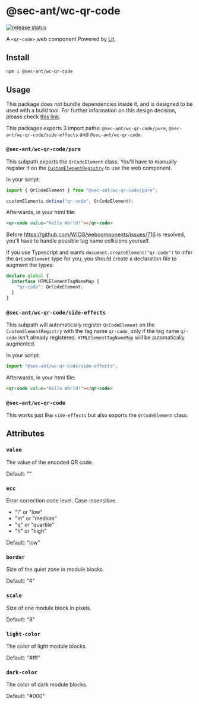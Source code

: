 # @sec-ant/wc-qr-code

[![release status](https://github.com/Sec-ant/wc-qr-code/actions/workflows/release.yml/badge.svg)](https://github.com/Sec-ant/wc-qr-code/actions/workflows/release.yml)

A `<qr-code>` web component Powered by [Lit](https://lit.dev/).

## Install

```bash
npm i @sec-ant/wc-qr-code
```

## Usage

This package does not bundle dependencies inside it, and is designed to be used with a build tool. For further information on this design decision, please check [this link](https://lit.dev/docs/tools/publishing/#don't-bundle-minify-or-optimize-modules).

This packages exports 3 import paths: `@sec-ant/wc-qr-code/pure`, `@sec-ant/wc-qr-code/side-effects` and `@sec-ant/wc-qr-code`.

### `@sec-ant/wc-qr-code/pure`

This subpath exports the `QrCodeElement` class. You'll have to manually register it on the [`CustomElementRegistry`](https://developer.mozilla.org/docs/Web/API/CustomElementRegistry) to use the web component.

In your script:

```ts
import { QrCodeElement } from "@sec-ant/wc-qr-code/pure";

customElements.define("qr-code", QrCodeElement);
```

Afterwards, in your html file:

```html
<qr-code value="Hello World!"></qr-code>
```

Before https://github.com/WICG/webcomponents/issues/716 is resolved, you'll have to handle possible tag name collisions yourself.

If you use Typescript and wants `document.createElement("qr-code")` to infer the `QrCodeElement` type for you, you should create a declaration file to augment the types:

```ts
declare global {
  interface HTMLElementTagNameMap {
    "qr-code": QrCodeElement;
  }
}
```

### `@sec-ant/wc-qr-code/side-effects`

This subpath will automatically register `QrCodeElement` on the `CustomElementRegistry` with the tag name `qr-code`, only if the tag name `qr-code` isn't already registered. `HTMLElementTagNameMap` will be automatically augmented.

In your script:

```ts
import "@sec-ant/wc-qr-code/side-effects";
```

Afterwards, in your html file:

```html
<qr-code value="Hello World!"></qr-code>
```

### `@sec-ant/wc-qr-code`

This works just like `side-effects` but also exports the `QrCodeElement` class.

## Attributes

### `value`

The value of the encoded QR code.

Default: ""

### `ecc`

Error correction code level. Case-insensitive.

- "l" or "low"
- "m" or "medium"
- "q" or "quartile"
- "h" or "high"

Default: "low"

### `border`

Size of the quiet zone in module blocks.

Default: "4"

### `scale`

Size of one module block in pixels.

Default: "8"

### `light-color`

The color of light module blocks.

Default: "#fff"

### `dark-color`

The color of dark module blocks.

Default: "#000"
